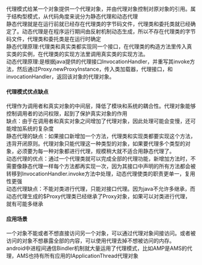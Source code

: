 代理模式给某一个对象提供一个代理对象，并由代理对象控制对原对象的引用。属于结构型模式，从代码角度来说分为静态代理和动态代理  
静态代理就是在运行前就已经存在代理类的字节码文件，代理类和委托类就已经确定了。动态代理是在程序运行期间由反射机制动态生成，所以不存在代理类的字节码文件，代理类和委托类是在运行时确定  
静态代理原理:代理类和真实类都实现同一个接口，在代理类的构造方法里传入真实类的实例，在代理类的实现方法里调用真实类的实现方法。  
动态代理原理:是根据java提供的代理接口InvocationHandler，并重写其invoke方法，然后通过Proxy.newProxyInstance，传入类加载器，代理接口，和invocationHandler，返回该对象的代理对象。  
#### 代理模式优点缺点 
代理作为调用者和真实对象的中间层，降低了模块和系统的耦合性。代理对象能够控制调用者的访问权限，起到了保护真实对象的作用  
缺点：由于在调用者和真实对象之间增加了代理对象，因此处理可能会变慢，还可能增加系统的复杂度  
静态代理的缺点：如果接口新增加一个方法，代理类和实现类都要实现这个方法，违背开闭原则。代理对象只能代理这一种类型的对象，如果要代理多个类型的对象，必须要为每一种对象都进行代理，规模稍大就不适合用静态代理了。  
动态代理的优点：通过一个代理类就可以完成全部的代理功能，新增加方法时，不需要像静态代理一样每个方法都再实现一次，因为其接口中声明的所有方法都会被转移到InvocationHandler.invoke方法中处理，动态代理使类的职责更单一，复用性更强  
动态代理缺点：不能对类进行代理，只能对接口代理。因为java不允许多继承，而动态代理生成的$Proxy代理类已经继承了Proxy对象，如果可以对类进行代理，就有可能多继承  
#### 应用场景 
一个对象不能或者不想直接访问另一个对象，可以通过代理对象间接访问。或者被访问的对象不想暴露全部的内容，可以使用代理去掉不想被访问的内存。  
android中进程间通信Bindler机制就大量运用了代理模式，比如AMP是AMS的代理，AMS也持有所有应用的IApplicationThread代理对象




